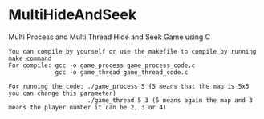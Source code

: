 # MultiHideAndSeek
Multi Process and Multi Thread Hide and Seek Game using C

    You can compile by yourself or use the makefile to compile by running make command
    For compile: gcc -o game_process game_process_code.c 
                 gcc -o game_thread game_thread_code.c
                 
    For running the code: ./game_process 5 (5 means that the map is 5x5 you can change this parameter)
                          ./game_thread 5 3 (5 means again the map and 3 means the player number it can be 2, 3 or 4)
